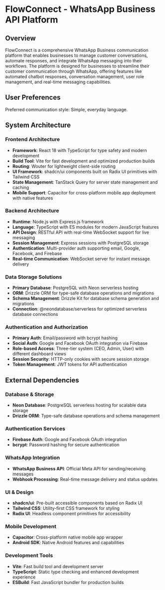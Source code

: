 # FlowConnect - WhatsApp Business API Platform

## Overview

FlowConnect is a comprehensive WhatsApp Business communication platform that enables businesses to manage customer conversations, automate responses, and integrate WhatsApp messaging into their workflows. The platform is designed for businesses to streamline their customer communication through WhatsApp, offering features like automated chatbot responses, conversation management, user role management, and real-time messaging capabilities.

## User Preferences

Preferred communication style: Simple, everyday language.

## System Architecture

### Frontend Architecture
- **Framework**: React 18 with TypeScript for type safety and modern development
- **Build Tool**: Vite for fast development and optimized production builds
- **Routing**: Wouter for lightweight client-side routing
- **UI Framework**: shadcn/ui components built on Radix UI primitives with Tailwind CSS
- **State Management**: TanStack Query for server state management and caching
- **Mobile Support**: Capacitor for cross-platform mobile app deployment with native features

### Backend Architecture
- **Runtime**: Node.js with Express.js framework
- **Language**: TypeScript with ES modules for modern JavaScript features
- **API Design**: RESTful API with real-time WebSocket support for live messaging
- **Session Management**: Express sessions with PostgreSQL storage
- **Authentication**: Multi-provider auth supporting email, Google, Facebook, and Firebase
- **Real-time Communication**: WebSocket server for instant message delivery

### Data Storage Solutions
- **Primary Database**: PostgreSQL with Neon serverless hosting
- **ORM**: Drizzle ORM for type-safe database operations and migrations
- **Schema Management**: Drizzle Kit for database schema generation and migrations
- **Connection**: @neondatabase/serverless for optimized serverless database connections

### Authentication and Authorization
- **Primary Auth**: Email/password with bcrypt hashing
- **Social Auth**: Google and Facebook OAuth integration via Firebase
- **Role-based Access**: Three-tier system (CEO, Admin, User) with different dashboard views
- **Session Security**: HTTP-only cookies with secure session storage
- **Token Management**: JWT tokens for API authentication

## External Dependencies

### Database & Storage
- **Neon Database**: PostgreSQL serverless hosting for scalable data storage
- **Drizzle ORM**: Type-safe database operations and schema management

### Authentication Services
- **Firebase Auth**: Google and Facebook OAuth integration
- **bcrypt**: Password hashing for secure authentication

### WhatsApp Integration
- **WhatsApp Business API**: Official Meta API for sending/receiving messages
- **Webhook Processing**: Real-time message delivery and status updates

### UI & Design
- **shadcn/ui**: Pre-built accessible components based on Radix UI
- **Tailwind CSS**: Utility-first CSS framework for styling
- **Radix UI**: Headless component primitives for accessibility

### Mobile Development
- **Capacitor**: Cross-platform native mobile app wrapper
- **Android SDK**: Native Android features and capabilities

### Development Tools
- **Vite**: Fast build tool and development server
- **TypeScript**: Static type checking and enhanced development experience
- **ESBuild**: Fast JavaScript bundler for production builds